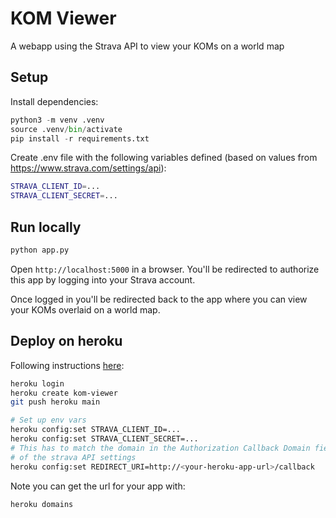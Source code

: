 # KOM Viewer

A webapp using the Strava API to view your KOMs on a world map

## Setup

Install dependencies:

```python
python3 -m venv .venv
source .venv/bin/activate
pip install -r requirements.txt
```

Create .env file with the following variables defined (based on values from https://www.strava.com/settings/api):

```bash
STRAVA_CLIENT_ID=...
STRAVA_CLIENT_SECRET=...
```

## Run locally

```bash
python app.py
```

Open `http://localhost:5000` in a browser. You'll be redirected to authorize this app by logging into your Strava account.

Once logged in you'll be redirected back to the app where you can view your KOMs overlaid on a world map.

## Deploy on heroku

Following instructions [here](https://devcenter.heroku.com/articles/getting-started-with-python#create-and-deploy-the-app): 

```bash
heroku login
heroku create kom-viewer
git push heroku main

# Set up env vars
heroku config:set STRAVA_CLIENT_ID=...
heroku config:set STRAVA_CLIENT_SECRET=...
# This has to match the domain in the Authorization Callback Domain field
# of the strava API settings
heroku config:set REDIRECT_URI=http://<your-heroku-app-url>/callback
```

Note you can get the url for your app with:

```bash
heroku domains
```
